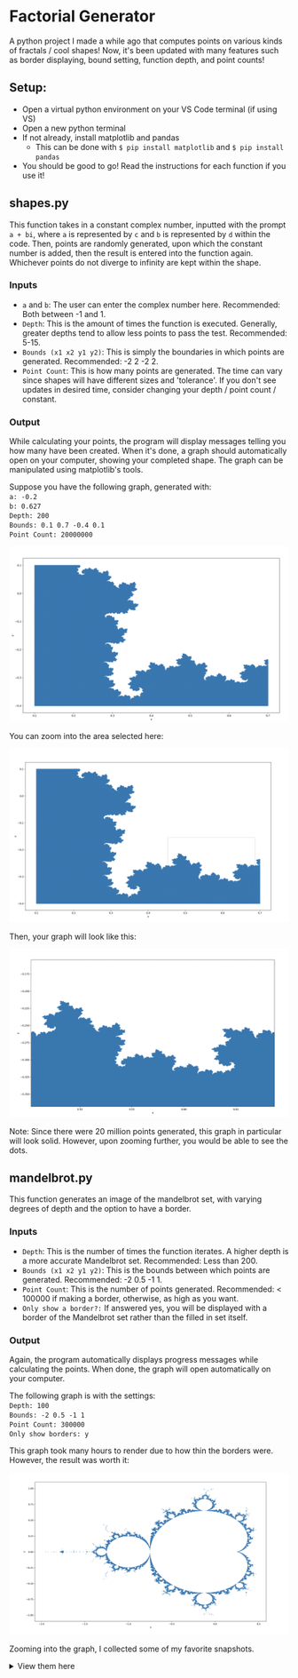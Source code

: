 # Factorial Generator
A python project I made a while ago that computes points on various kinds of fractals / cool shapes! Now, it's been updated with many features such as border displaying, bound setting, function depth, and point counts!

## Setup:
- Open a virtual python environment on your VS Code terminal (if using VS)
- Open a new python terminal
- If not already, install matplotlib and pandas
    - This can be done with `$ pip install matplotlib` and `$ pip install pandas`
- You should be good to go! Read the instructions for each function if you use it!

## shapes.py
This function takes in a constant complex number, inputted with the prompt `a + bi`, where `a` is represented by `c` and `b` is represented by `d` within the code. Then, points are randomly generated, upon which the constant number is added, then the result is entered into the function again. Whichever points do not diverge to infinity are kept within the shape.

### Inputs
- `a` and `b`: The user can enter the complex number here. Recommended: Both between -1 and 1.
- `Depth`: This is the amount of times the function is executed. Generally, greater depths tend to allow less points to pass the test. Recommended: 5-15.
- `Bounds (x1 x2 y1 y2)`: This is simply the boundaries in which points are generated. Recommended: -2 2 -2 2.
- `Point Count`: This is how many points are generated. The time can vary since shapes will have different sizes and 'tolerance'. If you don't see updates in desired time, consider changing your depth / point count / constant.

### Output 
While calculating your points, the program will display messages telling you how many have been created. When it's done, a graph should automatically open on your computer, showing your completed shape. The graph can be manipulated using matplotlib's tools.


Suppose you have the following graph, generated with:<br>
 `a: -0.2`<br>
 `b: 0.627`<br>
 `Depth: 200`<br>
 `Bounds: 0.1 0.7 -0.4 0.1`<br>
 `Point Count: 20000000`<br>

![Fractal Graph](imgs/shapesOG.png)

You can zoom into the area selected here:

![Fractal Zoom Selected](imgs/shapesSELECTED.png)

Then, your graph will look like this:

![Fractal Zoomed](imgs/shapesZOOMED.png)

Note: Since there were 20 million points generated, this graph in particular will look solid. However, upon zooming further, you would be able to see the dots.

## mandelbrot.py
This function generates an image of the mandelbrot set, with varying degrees of depth and the option to have a border.

### Inputs
- `Depth`: This is the number of times the function iterates. A higher depth is a more accurate Mandelbrot set. Recommended: Less than 200.
- `Bounds (x1 x2 y1 y2)`: This is the bounds between which points are generated. Recommended: -2 0.5 -1 1.
- `Point Count`: This is the number of points generated. Recommended: < 100000 if making a border, otherwise, as high as you want.
- `Only show a border?:` If answered yes, you will be displayed with a border of the Mandelbrot set rather than the filled in set itself. 

### Output
Again, the program automatically displays progress messages while calculating the points. When done, the graph will open automatically on your computer.

The following graph is with the settings:<br>
`Depth: 100`<br>
`Bounds: -2 0.5 -1 1`<br>
`Point Count: 300000`<br>
`Only show borders: y`

This graph took many hours to render due to how thin the borders were. However, the result was worth it:

!["Complete Border Graph"](imgs/mandelbrot.png)

Zooming into the graph, I collected some of my favorite snapshots. 
<details>
<summary>View them here</summary>

Shot 1
!["Shot 1"](imgs/mandelbrotSNAPSHOT1.png)


Shot 2
!["Shot 2"](imgs/mandelbrotSNAPSHOT2.png)
This one is particularly interesing in that it seems to be a mini-version of the set, located far to the left of the original

Shot 3
!["Shot 3"](imgs/mandelbrotSNAPSHOT3.png)

</details>

